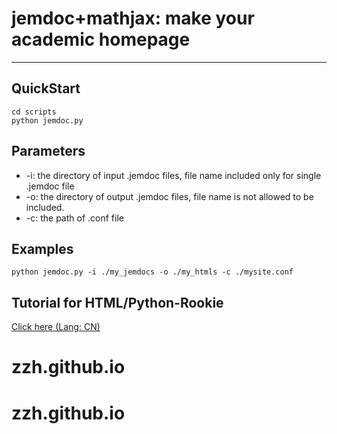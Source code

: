 # jemdoc+mathjax: make your academic homepage
---
## QuickStart
    cd scripts
    python jemdoc.py

## Parameters
- -i: the directory of input .jemdoc files, file name included only for single .jemdoc file
- -o: the directory of output .jemdoc files, file name is not allowed to be included.
- -c: the path of .conf file

## Examples
    python jemdoc.py -i ./my_jemdocs -o ./my_htmls -c ./mysite.conf

## Tutorial for HTML/Python-Rookie
[Click here (Lang: CN)](http://blog.adilifer.com/index.php/2023/02/22/%ef%bc%88%e4%bf%9d%e5%a7%86%e7%ba%a7%e6%95%99%e7%a8%8b%ef%bc%89%e5%9f%ba%e4%ba%8ejemdoc%e7%9a%84%e5%ad%a6%e6%9c%af%e4%b8%bb%e9%a1%b5%e5%88%b6%e4%bd%9c/)


# zzh.github.io
# zzh.github.io
